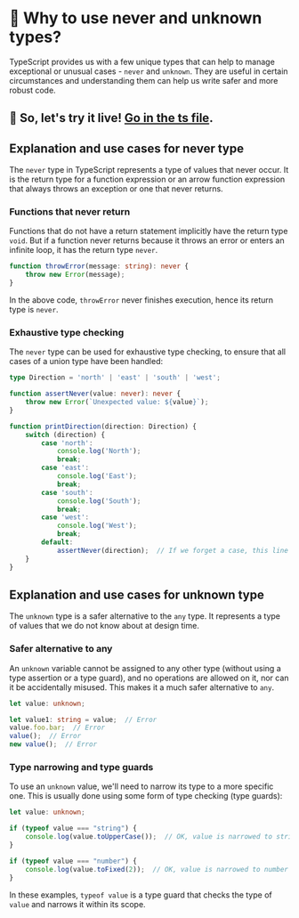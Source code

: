 # 🧩 Why to use never and unknown types?

TypeScript provides us with a few unique types that can help to manage exceptional or unusual cases - `never` and `unknown`. They are useful in certain circumstances and understanding them can help us write safer and more robust code.

## 🎯 So, let's try it live! [Go in the ts file](./never-unknown.ts).

## Explanation and use cases for never type

The `never` type in TypeScript represents a type of values that never occur. It is the return type for a function expression or an arrow function expression that always throws an exception or one that never returns.

### Functions that never return

Functions that do not have a return statement implicitly have the return type `void`. But if a function never returns because it throws an error or enters an infinite loop, it has the return type `never`.

```typescript
function throwError(message: string): never {
    throw new Error(message);
}
```

In the above code, `throwError` never finishes execution, hence its return type is `never`.

### Exhaustive type checking

The `never` type can be used for exhaustive type checking, to ensure that all cases of a union type have been handled:

```typescript
type Direction = 'north' | 'east' | 'south' | 'west';

function assertNever(value: never): never {
    throw new Error(`Unexpected value: ${value}`);
}

function printDirection(direction: Direction) {
    switch (direction) {
        case 'north':
            console.log('North');
            break;
        case 'east':
            console.log('East');
            break;
        case 'south':
            console.log('South');
            break;
        case 'west':
            console.log('West');
            break;
        default:
            assertNever(direction);  // If we forget a case, this line will make TypeScript throw a compile-time error.
    }
}
```

## Explanation and use cases for unknown type

The `unknown` type is a safer alternative to the `any` type. It represents a type of values that we do not know about at design time.

### Safer alternative to any

An `unknown` variable cannot be assigned to any other type (without using a type assertion or a type guard), and no operations are allowed on it, nor can it be accidentally misused. This makes it a much safer alternative to `any`.

```typescript
let value: unknown;

let value1: string = value;  // Error
value.foo.bar;  // Error
value();  // Error
new value();  // Error
```

### Type narrowing and type guards

To use an `unknown` value, we'll need to narrow its type to a more specific one. This is usually done using some form of type checking (type guards):

```typescript
let value: unknown;

if (typeof value === "string") {
    console.log(value.toUpperCase());  // OK, value is narrowed to string
}

if (typeof value === "number") {
    console.log(value.toFixed(2));  // OK, value is narrowed to number
}
```

In these examples, `typeof value` is a type guard that checks the type of `value` and narrows it within its scope.
